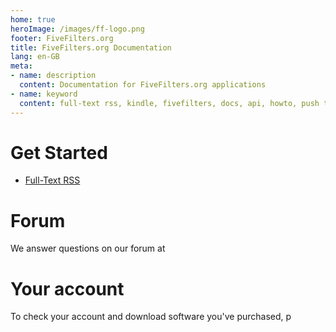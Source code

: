 ```yaml
---
home: true 
heroImage: /images/ff-logo.png
footer: FiveFilters.org
title: FiveFilters.org Documentation
lang: en-GB
meta:
- name: description
  content: Documentation for FiveFilters.org applications
- name: keyword
  content: full-text rss, kindle, fivefilters, docs, api, howto, push to kindle, term extraction, install, pdf newspaper
---
```


<style>
  .hero h1 { display: none }
</style>

# Get Started

* [Full-Text RSS](/full-text-rss)

# Forum

We answer questions on our forum at

# Your account

To check your account and download software you've purchased, p
